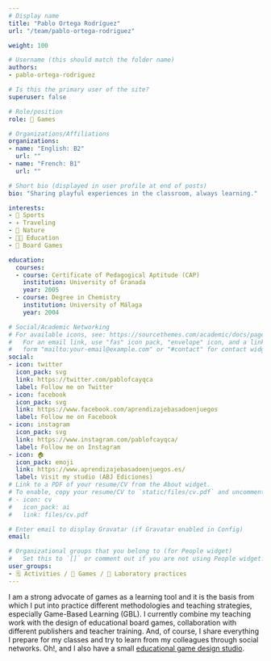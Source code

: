```yaml
---
# Display name
title: "Pablo Ortega Rodríguez"
url: "/team/pablo-ortega-rodriguez"

weight: 100

# Username (this should match the folder name)
authors:
- pablo-ortega-rodriguez

# Is this the primary user of the site?
superuser: false

# Role/position
role: 🧩 Games

# Organizations/Affiliations
organizations:
- name: "English: B2"
  url: ""
- name: "French: B1"
  url: ""  

# Short bio (displayed in user profile at end of posts)
bio: "Sharing playful experiences in the classroom, always learning."

interests:
- 🏃 Sports
- ✈️ Traveling
- 🌳 Nature
- 👨‍🏫 Education
- 🧩 Board Games

education:
  courses:
  - course: Certificate of Pedagogical Aptitude (CAP)
    institution: University of Granada
    year: 2005  
  - course: Degree in Chemistry
    institution: University of Málaga
    year: 2004 

# Social/Academic Networking
# For available icons, see: https://sourcethemes.com/academic/docs/page-builder/#icons
#   For an email link, use "fas" icon pack, "envelope" icon, and a link in the
#   form "mailto:your-email@example.com" or "#contact" for contact widget.
social:
- icon: twitter
  icon_pack: svg
  link: https://twitter.com/pablofcayqca
  label: Follow me on Twitter
- icon: facebook
  icon_pack: svg
  link: https://www.facebook.com/aprendizajebasadoenjuegos
  label: Follow me on Facebook
- icon: instagram
  icon_pack: svg
  link: https://www.instagram.com/pablofcayqca/
  label: Follow me on Instagram
- icon: 🏠
  icon_pack: emoji
  link: https://www.aprendizajebasadoenjuegos.es/
  label: Visit my studio (ABJ Ediciones)
# Link to a PDF of your resume/CV from the About widget.
# To enable, copy your resume/CV to `static/files/cv.pdf` and uncomment the lines below.
# - icon: cv
#   icon_pack: ai
#   link: files/cv.pdf

# Enter email to display Gravatar (if Gravatar enabled in Config)
email:

# Organizational groups that you belong to (for People widget)
#   Set this to `[]` or comment out if you are not using People widget.
user_groups:
- 🗒️ Activities / 🧩 Games / 🧪 Laboratory practices
---
```


I am a strong advocate of games as a learning tool and it is the basis from which I put into practice different methodologies and teaching strategies, especially Game-Based Learning (GBL). I currently combine my teaching work with the design of educational board games, collaboration with different publishers and teacher training. And, of course, I share everything I prepare for my classes and try to learn from my colleagues through social networks. Oh!, and I also have a small [educational game design studio](https://www.aprendizajebasadoenjuegos.es/).
